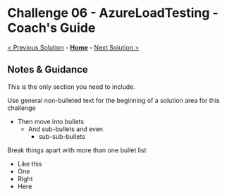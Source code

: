 # Challenge 06 - AzureLoadTesting - Coach's Guide 

[< Previous Solution](./Solution-05.md) - **[Home](./README.md)** - [Next Solution >](./Solution-07.md)

## Notes & Guidance
This is the only section you need to include.

Use general non-bulleted text for the beginning of a solution area for this challenge
- Then move into bullets
    - And sub-bullets and even
        - sub-sub-bullets

Break things apart with more than one bullet list
- Like this 
- One
- Right
- Here

